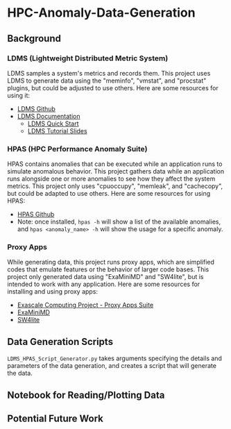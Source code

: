 # HPC-Anomaly-Data-Generation
## Background
### LDMS (Lightweight Distributed Metric System)
LDMS samples a system's metrics and records them.  This project uses LDMS to generate data using the "meminfo", "vmstat", and "procstat" plugins, but could be adjusted to use others.  Here are some resources for using it:
 - [LDMS Github](https://github.com/ovis-hpc/ldms)
 - [LDMS Documentation](https://ovis-hpc.readthedocs.io/en/latest/)
    - [LDMS Quick Start](https://ovis-hpc.readthedocs.io/projects/ldms/en/latest/intro/quick-start.html)
    - [LDMS Tutorial Slides](https://sites.google.com/view/ldmscon2024/tutorials/tutorial-slides)
### HPAS (HPC Performance Anomaly Suite)
HPAS contains anomalies that can be executed while an application runs to simulate anomalous behavior.  This project gathers data while an application runs alongside one or more anomalies to see how they affect the system metrics.  This project only uses "cpuoccupy", "memleak", and "cachecopy", but could be adapted to use others.  Here are some resources for using HPAS:
 - [HPAS Github](https://github.com/peaclab/HPAS)
 - Note: once installed, `hpas -h` will show a list of the available anomalies, and `hpas <anomaly_name> -h` will show the usage for a specific anomaly.
### Proxy Apps
While generating data, this project runs proxy apps, which are simplified codes that emulate features or the behavior of larger code bases.  This project only generated data using "ExaMiniMD" and "SW4lite", but is intended to work with any application.  Here are some resources for installing and using proxy apps:
 - [Exascale Computing Project - Proxy Apps Suite](https://proxyapps.exascaleproject.org/)
 - [ExaMiniMD](https://proxyapps.exascaleproject.org/app/examinimd/)
 - [SW4lite](https://proxyapps.exascaleproject.org/app/sw4lite/)
## Data Generation Scripts
`LDMS_HPAS_Script_Generator.py` takes arguments specifying the details and parameters of the data generation, and creates a script that will generate the data.
## Notebook for Reading/Plotting Data
## Potential Future Work
